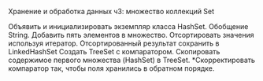 Хранение и обработка данных ч3: множество коллекций Set

Объявить и инициализировать экземпляр класса HashSet. Обобщение String.
Добавить пять элементов в множество.
Отсортировать значения используя итератор.
Отсортированный результат сохранить в LinkedHashSet
Создать TreeSet с компаратором.
Скопировать содержимое первого множества (HashSet) в TreeSet.
*Скорректировать компаратор так, чтобы поля хранились в обратном порядке.
